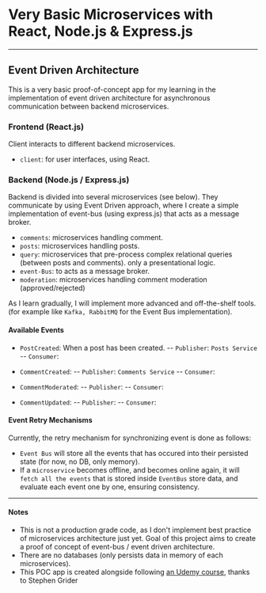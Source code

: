 # Very Basic Microservices with React, Node.js & Express.js 

---

## Event Driven Architecture


This is a very basic proof-of-concept app for my learning in the implementation of event driven architecture for asynchronous communication between backend microservices.


### Frontend (React.js)
Client interacts to different backend microservices.
- `client`: for user interfaces, using React.

### Backend (Node.js / Express.js)
Backend is divided into several microservices (see below). They communicate by using Event Driven approach, where I create a simple implementation of event-bus (using express.js) that acts as a message broker.

- `comments`: microservices handling comment.
- `posts`: microservices handling posts.
- `query`: microservices that pre-process complex relational queries (between posts and comments). only a presentational logic.
- `event-Bus`: to acts as a message broker.
- `moderation`: microservices handling comment moderation (approved/rejected)


As I learn gradually, I will implement more advanced and off-the-shelf tools. (for example like `Kafka, RabbitMQ` for the Event Bus implementation).

#### Available Events

- `PostCreated`: When a post has been created.
-- `Publisher`: `Posts Service`
-- `Consumer`: 

- `CommentCreated`: 
-- `Publisher`: `Comments Service`
-- `Consumer`: 

- `CommentModerated`: 
-- `Publisher`:
-- `Consumer`: 

- `CommentUpdated`: 
-- `Publisher`:
-- `Consumer`: 

#### Event Retry Mechanisms
Currently, the retry mechanism for synchronizing event is done as follows:

- `Event Bus` will store all the events that has occured into their persisted state (for now, no DB, only memory).
- If a `microservice` becomes offline, and becomes online again, it will `fetch all the events` that is stored inside `EventBus` store data, and evaluate each event one by one, ensuring consistency.


---

#### Notes
- This is not a production grade code, as I don't implement best practice of microservices architecture just yet. Goal of this project aims to create a proof of concept of event-bus / event driven architecture.
- There are no databases (only persists data in memory of each microservices).
- This POC app is created alongside following [an Udemy course](https://www.udemy.com/course/microservices-with-node-js-and-react), thanks to Stephen Grider